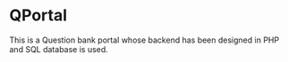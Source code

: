 # QPortal
This is a Question bank portal whose backend has been designed in PHP and SQL database is used.
